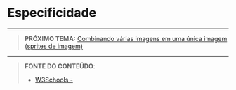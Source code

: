 # Especificidade





***

> **PRÓXIMO TEMA:** [Combinando várias imagens em uma única imagem (sprites de imagem)](/conteudo/17-sprites-de-imagem)

***


> **FONTE DO CONTEÚDO**:
>
> - [W3Schools - ]()
